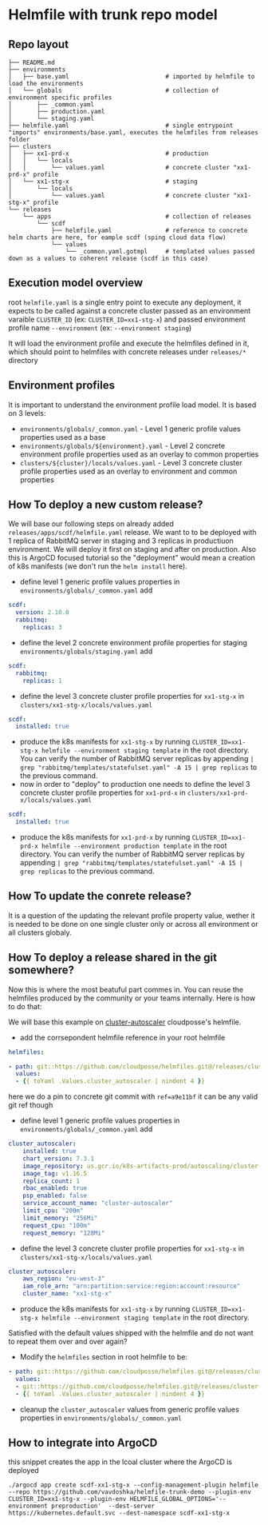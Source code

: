 # Helmfile with trunk repo model

## Repo layout 

```
├── README.md
├── environments
│   ├── base.yaml                           # imported by helmfile to load the environments
│   └── globals                             # collection of environment specific profiles
│       ├── _common.yaml
│       ├── production.yaml
│       └── staging.yaml
├── helmfile.yaml                           # single entrypoint "imports" environments/base.yaml, executes the helmfiles from releases folder
├── clusters
│   ├── xx1-prd-x                           # production
│   │   └── locals
│   │       └── values.yaml                 # concrete cluster "xx1-prd-x" profile
│   └── xx1-stg-x                           # staging
│       └── locals
│           └── values.yaml                 # concrete cluster "xx1-stg-x" profile
└── releases
    └── apps                                # collection of releases
        └── scdf
            ├── helmfile.yaml               # reference to concrete helm charts are here, for eample scdf (sping cloud data flow)
            └── values
                └── _common.yaml.gotmpl     # templated values passed down as a values to coherent release (scdf in this case)
```

## Execution model overview
root `helmfile.yaml` is a single entry point to execute any deployment, it expects to be called against a concrete cluster passed as an environment varaible `CLUSTER_ID` (ex: `CLUSTER_ID=xx1-stg-x`) and passed environment profile name `--environment` (ex: `--environment staging`)

It will load the environment profile and execute the helmfiles defined in it, which should point to helmfiles with concrete releases under `releases/*` directory


## Environment profiles
It is important to understand the environment profile load model. It is based on 3 levels:

* `environments/globals/_common.yaml` - Level 1 generic profile values properties used as a base
* `environments/globals/${environment}.yaml` - Level 2 concrete environment profile properties used as an overlay to common properties
* `clusters/${cluster}/locals/values.yaml` - Level 3 concrete cluster profile properties used as an overlay to environment and common properties


## How To deploy a new custom release?

We will base our following steps on already added `releases/apps/scdf/helmfile.yaml` release. We want to to be deployed with 1 replica of RabbitMQ server in staging and 3 replicas in productiuon environment. We will deploy it first on staging and after on production. Also this is ArgoCD focused tutorial so the "deployment" would mean a creation of k8s manifests (we don't run the `helm install` here).

* define level 1 generic profile values properties in `environments/globals/_common.yaml` add
```yaml
scdf:
  version: 2.10.0
  rabbitmq:
    replicas: 3
```
* define the level 2 concrete environment profile properties for staging `environments/globals/staging.yaml` add
```yaml
scdf:
  rabbitmq:
    replicas: 1
```
* define the level 3 concrete cluster profile properties for `xx1-stg-x` in `clusters/xx1-stg-x/locals/values.yaml`
```yaml
scdf:
  installed: true
```
* produce the k8s manifests for `xx1-stg-x` by running `CLUSTER_ID=xx1-stg-x helmfile --environment staging template` in the root directory. You can verify the number of RabbitMQ server replicas by appending `| grep "rabbitmq/templates/statefulset.yaml" -A 15 | grep replicas` to the previous command.
* now in order to "deploy" to production one needs to define the level 3 concrete cluster profile properties for `xx1-prd-x` in `clusters/xx1-prd-x/locals/values.yaml`
```yaml
scdf:
  installed: true
```
* produce the k8s manifests for `xx1-prd-x` by running `CLUSTER_ID=xx1-prd-x helmfile --environment production template` in the root directory. You can verify the number of RabbitMQ server replicas by appending `| grep "rabbitmq/templates/statefulset.yaml" -A 15 | grep replicas` to the previous command.

## How To update the conrete release?
It is a question of the updating the relevant profile property value, wether it is needed to be done on one single cluster only or across all environment or all clusters globaly.

## How To deploy a release shared in the git somewhere?
Now this is where the most beatuful part commes in. You can reuse the helmfiles produced by the community or your teams internally. Here is how to do that:

We will base this example on [cluster-autoscaler](https://github.com/cloudposse/helmfiles/tree/master/releases/cluster-autoscaler) cloudposse's helmfile. 
* add the corrsepondent helmfile reference in your root helmfile
```yaml
helmfiles:

- path: git::https://github.com/cloudposse/helmfiles.git@/releases/cluster-autoscaler/helmfile.yaml?ref=a9e11bf
  values:
  - {{ toYaml .Values.cluster_autoscaler | nindent 4 }}
```
here we do a pin to concrete git commit with `ref=a9e11bf` it can be any valid git ref though
* define level 1 generic profile values properties in `environments/globals/_common.yaml` add
```yaml
cluster_autoscaler:
    installed: true
    chart_version: 7.3.1
    image_repository: us.gcr.io/k8s-artifacts-prod/autoscaling/cluster-autoscaler
    image_tag: v1.16.5
    replica_count: 1
    rbac_enabled: true
    psp_enabled: false
    service_account_name: "cluster-autoscaler"
    limit_cpu: "200m"
    limit_memory: "256Mi"
    request_cpu: "100m"
    request_memory: "128Mi"
```
* define the level 3 concrete cluster profile properties for `xx1-stg-x` in `clusters/xx1-stg-x/locals/values.yaml`
```yaml
cluster_autoscaler:
    aws_region: "eu-west-3"
    iam_role_arn: "arn:partition:service:region:account:resource"
    cluster_name: "xx1-stg-x"
```
* produce the k8s manifests for `xx1-stg-x` by running `CLUSTER_ID=xx1-stg-x helmfile --environment staging template` in the root directory.

Satisfied with the default values shipped with the helmfile and do not want to repeat them over and over again? 

* Modify the `helmfiles` section in root helmfile to be:
```yaml
- path: git::https://github.com/cloudposse/helmfiles.git@/releases/cluster-autoscaler/helmfile.yaml?ref=a9e11bf
  values:
  - git::https://github.com/cloudposse/helmfiles.git@/releases/cluster-autoscaler/defaults.yaml?ref=a9e11bf
  - {{ toYaml .Values.cluster_autoscaler | nindent 4 }}
```
* cleanup the `cluster_autoscaler` values from generic profile values properties in `environments/globals/_common.yaml`

## How to integrate into ArgoCD

this snippet creates the app in the lcoal cluster where the ArgoCD is deployed
```
./argocd app create scdf-xx1-stg-x --config-management-plugin helmfile --repo https://github.com/vavdoshka/helmfile-trunk-demo --plugin-env CLUSTER_ID=xx1-stg-x --plugin-env HELMFILE_GLOBAL_OPTIONS='--environment preproduction'  --dest-server https://kubernetes.default.svc --dest-namespace scdf-xx1-stg-x
```